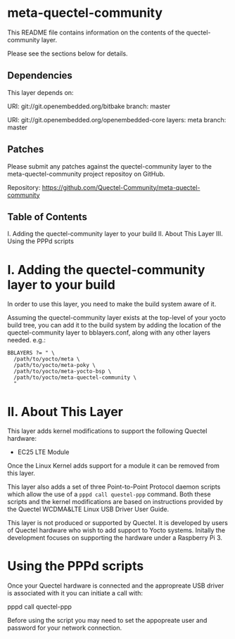 # meta-quectel-community

This README file contains information on the contents of the
quectel-community layer.

Please see the sections below for details.

## Dependencies

This layer depends on:

  URI: git://git.openembedded.org/bitbake
  branch: master

  URI: git://git.openembedded.org/openembedded-core
  layers: meta
  branch: master


## Patches

Please submit any patches against the quectel-community layer to the
meta-quectel-community project repositoy on GitHub.

Repository: https://github.com/Quectel-Community/meta-quectel-community

## Table of Contents

  I. Adding the quectel-community layer to your build
 II. About This Layer
III. Using the PPPd scripts

# I. Adding the quectel-community layer to your build

In order to use this layer, you need to make the build system aware of
it.

Assuming the quectel-community layer exists at the top-level of your
yocto build tree, you can add it to the build system by adding the
location of the quectel-community layer to bblayers.conf, along with any
other layers needed. e.g.:

```
BBLAYERS ?= " \
  /path/to/yocto/meta \
  /path/to/yocto/meta-poky \
  /path/to/yocto/meta-yocto-bsp \
  /path/to/yocto/meta-quectel-community \
  "
```

# II. About This Layer

This layer adds kernel modifications to support the following Quectel 
hardware: 

* EC25 LTE Module

Once the Linux Kernel adds support for a module it can be removed from 
this layer.

This layer also adds a set of three Point-to-Point Protocol daemon 
scripts which allow the use of a `pppd call questel-ppp` command.  Both 
these scripts and the kernel modifications are based on instructions 
provided by the Quectel WCDMA&LTE Linux USB Driver User Guide.

This layer is not produced or supported by Quectel.  It is developed by
users of Quectel hardware who wish to add support to Yocto systems.
Initally the development focuses on supporting the hardware under a 
Raspberry Pi 3.

# Using the PPPd scripts

Once your Quectel hardware is connected and the appropreate USB driver 
is associated with it you can initiate a call with: 

  pppd call quectel-ppp

Before using the script you may need to set the appopreate user and
password for your network connection.
